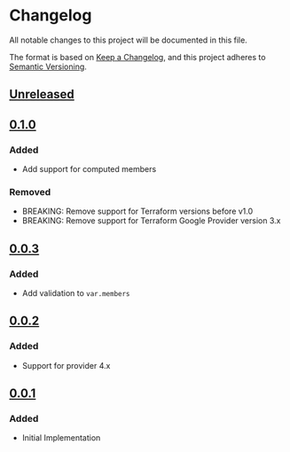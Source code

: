 # Changelog

All notable changes to this project will be documented in this file.

The format is based on [Keep a Changelog](https://keepachangelog.com/en/1.0.0/),
and this project adheres to [Semantic Versioning](https://semver.org/spec/v2.0.0.html).

## [Unreleased]

## [0.1.0]

### Added
- Add support for computed members

### Removed
- BREAKING: Remove support for Terraform versions before v1.0
- BREAKING: Remove support for Terraform Google Provider version 3.x

## [0.0.3]

### Added

- Add validation to `var.members`

## [0.0.2]

### Added

- Support for provider 4.x

## [0.0.1]

### Added

- Initial Implementation

[unreleased]: https://github.com/mineiros-io/terraform-google-cloud-run-iam/compare/v0.1.0...HEAD
[0.1.0]: https://github.com/mineiros-io/terraform-google-cloud-run-iam/compare/v0.0.3...v0.1.0
[0.0.3]: https://github.com/mineiros-io/terraform-google-cloud-run-iam/compare/v0.0.2...v0.0.3
[0.0.2]: https://github.com/mineiros-io/terraform-google-cloud-run-iam/compare/v0.0.1...v0.0.2
[0.0.1]: https://github.com/mineiros-io/terraform-google-cloud-run-iam/releases/tag/v0.0.1
